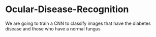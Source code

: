 # Ocular-Disease-Recognition
We are going to train a CNN to classify images that have the diabetes disease and those who have a normal fungus
